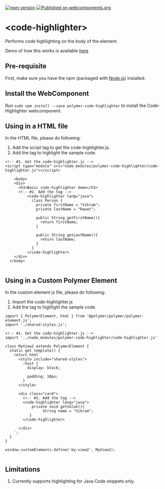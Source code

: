 [![npm version](https://badge.fury.io/js/polymer-code-highlighter.svg)](https://badge.fury.io/js/polymer-code-highlighter)  [![Published on webcomponents.org](https://img.shields.io/badge/webcomponents.org-published-blue.svg)](https://www.webcomponents.org/element/polymer-code-highlighter)


# \<code-highlighter\>

Performs code highlighting on the body of the element.

Demo of how this works is available [here](https://www.webcomponents.org/element/polymer-code-highlighter/demo/demo/index.html)

## Pre-requisite

First, make sure you have the npm (packaged with [Node.js](https://nodejs.org)) installed. 

## Install the WebComponent

Run `sudo npm install --save polymer-code-highlighter` to install the Code-Highlighter webcomponent.

## Using in a HTML file
In the HTML file, please do following:
1. Add the script tag to get the code-highlighter.js.
2. Add the <code-highlighter lang="java"> tag to highlight the sample code. 

```
<!-- #1. Get the code-highlighter.js -->
<script type="module" src="node_modules/polymer-code-highlighter/code-highlighter.js"></script>
   
    <body>
    <div>
      <h3>Basic code-highlighter demo</h3>      
      <!-- #2. Add the tag -->
          <code-highlighter lang="java">
            class Person {
              private firstName = "Vikram";
              private lastName = "Rawat";

              public String getFirstName(){
                return firstName;    
              }

              public String getLastName(){
                return lastName;    
              }
            } 
          </code-highlighter>      
    </div>
  </body>
    
```    

## Using in a Custom Polymer Element
In the custom element js file, please do following:
1. Import the code-highlighter.js
2. Add the <code-highlighter lang="java"> tag to highlight the sample code.

```
import { PolymerElement, html } from '@polymer/polymer/polymer-element.js';
import './shared-styles.js';

<!-- #1. Get the code-highlighter.js -->
import '../node_modules/polymer-code-highlighter/code-highlighter.js'

class MyView2 extends PolymerElement {
  static get template() {
    return html`
      <style include="shared-styles">
        :host {
          display: block;

          padding: 10px;
        }
      </style>

      <div class="card">       
        <!-- #2. Add the tag -->
        <code-highlighter lang="java">
            private void getValue(){
                 String name = "Vikram";
           }
        </code-highlighter>

      </div>
    `;
  }
}

window.customElements.define('my-view2', MyView2);


```

## Limitations
1. Currently supports highlighting for Java Code snippets only. 
